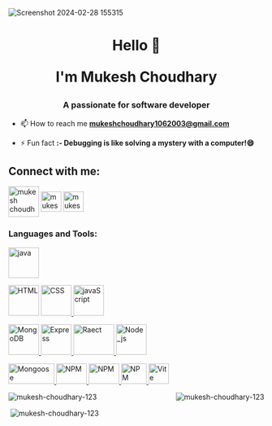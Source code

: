 ![Screenshot 2024-02-28 155315](https://github.com/Mukesh-Choudhary-123/Mukesh-Choudhary-123/assets/118448246/509a9c4b-7ee0-4aab-b3a8-86ba052954e0)


<h1 align="center">Hello 👋 <p>I'm Mukesh Choudhary</p></h1>
<h3 align="center">A passionate for software developer</h3>

- 📫 How to reach me **mukeshchoudhary1062003@gmail.com**

- ⚡ Fun fact **:- Debugging is like solving a mystery with a computer!😄**



<h2 align="left">Connect with me:</h2>



<p align="left">
<a href="https://www.linkedin.com/in/mukesh-choudhary-ba4664256/" target="blank"><img align="center" src="https://img.icons8.com/?size=1x&id=xuvGCOXi8Wyg&format=png" alt="mukesh choudhary" height="60" width="60" /></a>
<a href="https://www.leetcode.com/mukesh_choudhary32" target="blank"><img align="center" src="https://img.icons8.com/?size=1x&id=rYBVqyU1tdKG&format=png" alt="mukesh_choudhary32" height="40" width="40" /></a>
<a href="https://auth.geeksforgeeks.org/user/mukeshchoudhyi9r" target="blank"><img align="center" src="https://img.icons8.com/?size=1x&id=AbQBhN9v62Ob&format=png" alt="mukeshchoudhyi9r" height="40" width="40" /></a>
</p>

<h3 align="left">Languages and Tools:</h3>
<p align="left">  
<a href="https://www.java.com" target="_blank" rel="noreferrer"> <img src="https://img.icons8.com/?size=1x&id=GPfHz0SM85FX&format=gif" alt="java" width="60" height="60"/> </a> 
  
<a href="https://developer.mozilla.org/en-US/docs/Web/HTML" target="_blank" rel="noreferrer"> <img src="https://upload.wikimedia.org/wikipedia/commons/thumb/6/61/HTML5_logo_and_wordmark.svg/800px-HTML5_logo_and_wordmark.svg.png" alt="HTML" width="60" height="60"/></a>  <a href="https://developer.mozilla.org/en-US/docs/Web/CSS" target="_blank" rel="noreferrer"> <img src="https://upload.wikimedia.org/wikipedia/commons/d/d5/CSS3_logo_and_wordmark.svg" alt="CSS" width="60" height="60"/> </a>   <a href="https://developer.mozilla.org/en-US/docs/Web/JavaScript" target="_blank" rel="noreferrer"> <img src="https://upload.wikimedia.org/wikipedia/commons/b/ba/Javascript_badge.svg" alt="javaScript" width="60" height="60"/> </a>

 <a href="https://www.mongodb.com/" target="_blank" rel="noreferrer"> <img src="https://repvue.imgix.net/a9yxc48y3ay5dm2udzwizc2bdyph?auto=format&fit=max&w=384&q=100" alt="MongoDB" width="60" height="60"/> </a>   <a href="https://expressjs.com/en/starter/hello-world.html" target="_blank" rel="noreferrer"> <img src="https://adware-technologies.s3.amazonaws.com/uploads/technology/thumbnail/20/express-js.png" alt="Express" width="60" height="60"/> </a>   <a href="https://react.dev/learn" target="_blank" rel="noreferrer"> <img src="https://bilginc.com/editorFiles/3147aa77.png" alt="Raect" width="80" height="60"/> </a>   <a href="https://nodejs.org/en/learn/getting-started/introduction-to-nodejs" target="_blank" rel="noreferrer"> <img src="https://upload.wikimedia.org/wikipedia/commons/d/d9/Node.js_logo.svg" alt="Node_js" width="60" height="60"/> </a>

 <a href="https://mongoosejs.com/docs/" target="_blank" rel="noreferrer"> <img src="https://miro.medium.com/v2/resize:fit:1400/format:webp/1*acfAKaDI7uv5GyFnJmiPhA.png" alt="Mongoose" width="90" height="40"/> </a>   <a href="https://www.npmjs.com/" target="_blank" rel="noreferrer"> <img src="https://upload.wikimedia.org/wikipedia/commons/d/db/Npm-logo.svg" alt="NPM" width="60" height="40"/> </a>  <a href="https://ejs.co/" target="_blank" rel="noreferrer"> <img src="https://miro.medium.com/v2/resize:fit:1400/format:webp/1*-8c5bXmKhpKg8NRnBMu0zQ.gif" alt="NPM" width="60" height="40"/> </a><a href="https://vscode.dev/" target="_blank" rel="noreferrer"> <img src="https://upload.wikimedia.org/wikipedia/commons/9/9a/Visual_Studio_Code_1.35_icon.svg" alt="NPM" width="50" height="40"/></a><a href="https://vitejs.dev/" target="_blank" rel="noreferrer"> <img src="https://upload.wikimedia.org/wikipedia/commons/f/f1/Vitejs-logo.svg" alt="Vite" width="40" height="40"/> </a>
  
</p>

<p><img align="right" src="https://github-readme-stats.vercel.app/api/top-langs?username=mukesh-choudhary-123&theme=transparent&show_icons=true&locale=en&layout=donut-vertical" alt="mukesh-choudhary-123" /></p>

<p><img align="center" src="https://github-readme-streak-stats.herokuapp.com/?user=mukesh-choudhary-123&theme=tokyonight-duo" alt="mukesh-choudhary-123" /></p>

<p>&nbsp;<img align="center" src="https://github-readme-stats.vercel.app/api?username=mukesh-choudhary-123&theme=transparent&show_icons=true&locale=en" alt="mukesh-choudhary-123" /></p>
